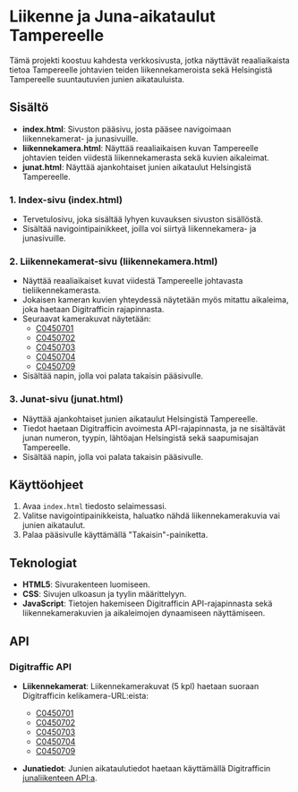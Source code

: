 # Liikenne ja Juna-aikataulut Tampereelle

Tämä projekti koostuu kahdesta verkkosivusta, jotka näyttävät reaaliaikaista tietoa Tampereelle johtavien teiden liikennekameroista sekä Helsingistä Tampereelle suuntautuvien junien aikatauluista.

## Sisältö

- **index.html**: Sivuston pääsivu, josta pääsee navigoimaan liikennekamerat- ja junasivuille.
- **liikennekamera.html**: Näyttää reaaliaikaisen kuvan Tampereelle johtavien teiden viidestä liikennekamerasta sekä kuvien aikaleimat.
- **junat.html**: Näyttää ajankohtaiset junien aikataulut Helsingistä Tampereelle.

### 1. **Index-sivu (index.html)**
   - Tervetulosivu, joka sisältää lyhyen kuvauksen sivuston sisällöstä.
   - Sisältää navigointipainikkeet, joilla voi siirtyä liikennekamera- ja junasivuille.

### 2. **Liikennekamerat-sivu (liikennekamera.html)**
   - Näyttää reaaliaikaiset kuvat viidestä Tampereelle johtavasta tieliikennekamerasta.
   - Jokaisen kameran kuvien yhteydessä näytetään myös mitattu aikaleima, joka haetaan Digitrafficin rajapinnasta.
   - Seuraavat kamerakuvat näytetään:
     - [C0450701](https://weathercam.digitraffic.fi/C0450701.jpg)
     - [C0450702](https://weathercam.digitraffic.fi/C0450702.jpg)
     - [C0450703](https://weathercam.digitraffic.fi/C0450703.jpg)
     - [C0450704](https://weathercam.digitraffic.fi/C0450704.jpg)
     - [C0450709](https://weathercam.digitraffic.fi/C0450709.jpg)
   - Sisältää napin, jolla voi palata takaisin pääsivulle.

### 3. **Junat-sivu (junat.html)**
   - Näyttää ajankohtaiset junien aikataulut Helsingistä Tampereelle.
   - Tiedot haetaan Digitrafficin avoimesta API-rajapinnasta, ja ne sisältävät junan numeron, tyypin, lähtöajan Helsingistä sekä saapumisajan Tampereelle.
   - Sisältää napin, jolla voi palata takaisin pääsivulle.

## Käyttöohjeet

1. Avaa `index.html` tiedosto selaimessasi.
2. Valitse navigointipainikkeista, haluatko nähdä liikennekamerakuvia vai junien aikataulut.
3. Palaa pääsivulle käyttämällä "Takaisin"-painiketta.

## Teknologiat

- **HTML5**: Sivurakenteen luomiseen.
- **CSS**: Sivujen ulkoasun ja tyylin määrittelyyn.
- **JavaScript**: Tietojen hakemiseen Digitrafficin API-rajapinnasta sekä liikennekamerakuvien ja aikaleimojen dynaamiseen näyttämiseen.

## API

### Digitraffic API

- **Liikennekamerat**: Liikennekamerakuvat (5 kpl) haetaan suoraan Digitrafficin kelikamera-URL:eista:
  - [C0450701](https://weathercam.digitraffic.fi/C0450701.jpg)
  - [C0450702](https://weathercam.digitraffic.fi/C0450702.jpg)
  - [C0450703](https://weathercam.digitraffic.fi/C0450703.jpg)
  - [C0450704](https://weathercam.digitraffic.fi/C0450704.jpg)
  - [C0450709](https://weathercam.digitraffic.fi/C0450709.jpg)
  
- **Junatiedot**: Junien aikataulutiedot haetaan käyttämällä Digitrafficin [junaliikenteen API:a](https://rata.digitraffic.fi/api/v1/live-trains/station/HKI?departing_trains=100&include_nonstopping=false).
